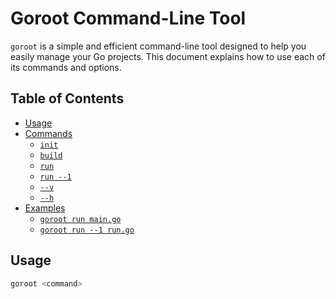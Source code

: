 # Goroot Command-Line Tool

`goroot` is a simple and efficient command-line tool designed to help you easily manage your Go projects. This document explains how to use each of its commands and options.

## Table of Contents
- [Usage](#usage)
- [Commands](#commands)
  - [`init`](#init)
  - [`build`](#build)
  - [`run`](#run)
  - [`run --1`](#run-1)
  - [`--v`](#v)
  - [`--h`](#h)
- [Examples](#examples)
  - [`goroot run main.go`](#example1)
  - [`goroot run --1 run.go`](#example2)

## Usage

```sh
goroot <command>


